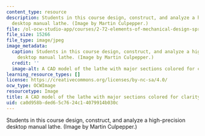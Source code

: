 ```yaml
---
content_type: resource
description: Students in this course design, construct, and analyze a high-precision
  desktop manual lathe. (Image by Martin Culpepper.)
file: /ol-ocw-studio-app/courses/2-72-elements-of-mechanical-design-spring-2009/ca0d958bded65c7624c14079914b030c_2-72s09-th.jpg
file_size: 15266
file_type: image/jpeg
image_metadata:
  caption: Students in this course design, construct, and analyze a high-precision
    desktop manual lathe. (Image by Martin Culpepper.)
  credit: ''
  image-alt: A CAD model of the lathe with major sections colored for clarity.
learning_resource_types: []
license: https://creativecommons.org/licenses/by-nc-sa/4.0/
ocw_type: OCWImage
resourcetype: Image
title: A CAD model of the lathe with major sections colored for clarity
uid: ca0d958b-ded6-5c76-24c1-4079914b030c
---
```

Students in this course design, construct, and analyze a high-precision desktop manual lathe. (Image by Martin Culpepper.)